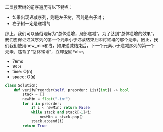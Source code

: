 二叉搜索树的前序遍历有以下特点：

- 如果出现递减序列，则是左子树，否则是右子树；
- 右子树一定是递增的


综上，我们可以通俗理解为“总体递增，局部递减”。为了达到“总体递增的效果”，我们要保证递减序列的第一个元素小于递减结束后即将递增的那个元素。因此，我们我们使用new_min和栈，如果递减结束后，下一个元素小于递减序列的第一个元素，违背了“总体递增”，立即返回False。

- 76ms
- 96%
- time: O(n)
- space: O(n)

```python
class Solution:
    def verifyPreorder(self, preorder: List[int]) -> bool:
        stack = []
        newMin = float("-inf")
        for i in preorder:
            if i < newMin: return False
            while stack and stack[-1]<i:
                newMin = stack.pop()
            stack.append(i)
        return True
```